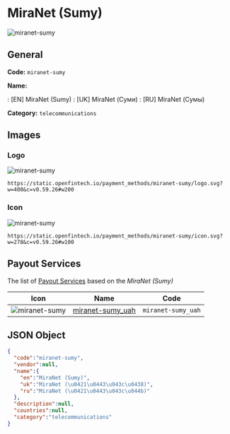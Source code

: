
# MiraNet (Sumy) 
![miranet-sumy](https://static.openfintech.io/payment_methods/miranet-sumy/logo.svg?w=400&c=v0.59.26#w200)  

## General 
**Code:** `miranet-sumy` 
 
**Name:** 
 
:	[EN] MiraNet (Sumy) 
:	[UK] MiraNet (Суми) 
:	[RU] MiraNet (Сумы) 
 
**Category:** `telecommunications` 
 

## Images 

### Logo 
![miranet-sumy](https://static.openfintech.io/payment_methods/miranet-sumy/logo.svg?w=400&c=v0.59.26#w200)  

```
https://static.openfintech.io/payment_methods/miranet-sumy/logo.svg?w=400&c=v0.59.26#w200
```  

### Icon 
![miranet-sumy](https://static.openfintech.io/payment_methods/miranet-sumy/icon.svg?w=278&c=v0.59.26#w100)  

```
https://static.openfintech.io/payment_methods/miranet-sumy/icon.svg?w=278&c=v0.59.26#w100
```  

## Payout Services 
 
The list of [Payout Services](/payout-services/) based on the _MiraNet (Sumy)_ 

|Icon|Name|Code| 
|:---:|:---:|:---:| 
|![miranet-sumy](https://static.openfintech.io/payout_methods/miranet-sumy/icon.svg?w=278&c=v0.59.26#w40) |[miranet-sumy_uah](/payout-services/miranet-sumy_uah/)|`miranet-sumy_uah`| 
 

## JSON Object 

```json
{
  "code":"miranet-sumy",
  "vendor":null,
  "name":{
    "en":"MiraNet (Sumy)",
    "uk":"MiraNet (\u0421\u0443\u043c\u0438)",
    "ru":"MiraNet (\u0421\u0443\u043c\u044b)"
  },
  "description":null,
  "countries":null,
  "category":"telecommunications"
}
```  
